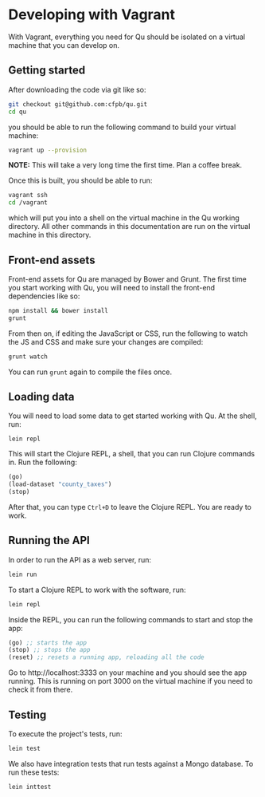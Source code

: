 # Developing with Vagrant

With Vagrant, everything you need for Qu should be isolated on a virtual machine that you can develop on.

## Getting started

After downloading the code via git like so:

```sh
git checkout git@github.com:cfpb/qu.git
cd qu
```

you should be able to run the following command to build your virtual machine:

```sh
vagrant up --provision
```

**NOTE:** This will take a very long time the first time. Plan a coffee break.

Once this is built, you should be able to run:

```sh
vagrant ssh
cd /vagrant
```

which will put you into a shell on the virtual machine in the Qu working directory. All other commands in this documentation are run on the virtual machine in this directory.


## Front-end assets

Front-end assets for Qu are managed by Bower and Grunt. The first time you start working with Qu, you will need to install the front-end dependencies like so:

```sh
npm install && bower install
grunt
```

From then on, if editing the JavaScript or CSS, run the following to watch the JS
and CSS and make sure your changes are compiled:

```sh
grunt watch
```

You can run `grunt` again to compile the files once.

## Loading data

You will need to load some data to get started working with Qu. At the shell, run:

```
lein repl
```

This will start the Clojure REPL, a shell, that you can run Clojure commands in. Run the following:

```clojure
(go)
(load-dataset "county_taxes")
(stop)
```

After that, you can type `Ctrl+D` to leave the Clojure REPL. You are ready to work.

## Running the API

In order to run the API as a web server, run:

```sh
lein run
```

To start a Clojure REPL to work with the software, run:

```sh
lein repl
```

Inside the REPL, you can run the following commands to start and stop the app:

```clojure
(go) ;; starts the app
(stop) ;; stops the app
(reset) ;; resets a running app, reloading all the code
```


Go to http://localhost:3333 on your machine and you should see the app running. This is running on port 3000 on the virtual machine if you need to check it from there.

## Testing

To execute the project's tests, run:

```sh
lein test
```

We also have integration tests that run tests against a Mongo database.
To run these tests:

```sh
lein inttest
```

